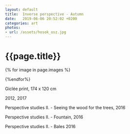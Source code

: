 ```yaml
---
layout: default
title:  Inverse perspective - Autumn
date:   2019-06-06 20:52:02 +0200
categories: art
photos:
- url: /assets/hosok_osz.jpg
---
```



[](/assets/hosok_osz.jpg)
# {{page.title}}

{% for image in page.images %}

{%endfor%}

Giclée print, 174 x 120 cm

2012, 2017

Perspective studies II. - Seeing the wood for the trees, 2016

Perspective studies II. - Fountain, 2016

Perspective studies II. - Bales 2016